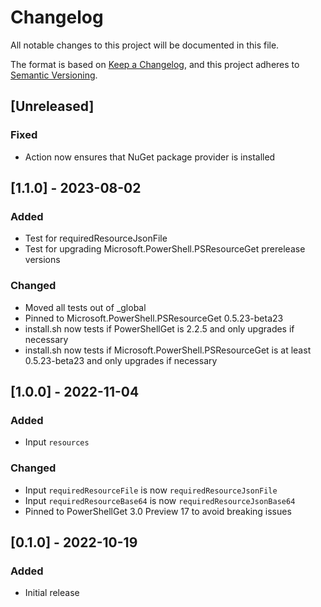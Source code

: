 # Changelog
All notable changes to this project will be documented in this file.

The format is based on [Keep a Changelog](https://keepachangelog.com/en/1.0.0/),
and this project adheres to [Semantic Versioning](https://semver.org/spec/v2.0.0.html).

## [Unreleased]
### Fixed
- Action now ensures that NuGet package provider is installed

## [1.1.0] - 2023-08-02
### Added
- Test for requiredResourceJsonFile
- Test for upgrading Microsoft.PowerShell.PSResourceGet prerelease versions

### Changed
- Moved all tests out of _global
- Pinned to Microsoft.PowerShell.PSResourceGet 0.5.23-beta23
- install.sh now tests if PowerShellGet is 2.2.5 and only upgrades if necessary
- install.sh now tests if Microsoft.PowerShell.PSResourceGet is at least 0.5.23-beta23 and only upgrades if necessary

## [1.0.0] - 2022-11-04
### Added
- Input `resources`

### Changed
- Input `requiredResourceFile` is now `requiredResourceJsonFile`
- Input `requiredResourceBase64` is now `requiredResourceJsonBase64`
- Pinned to PowerShellGet 3.0 Preview 17 to avoid breaking issues

## [0.1.0] - 2022-10-19
### Added
- Initial release
